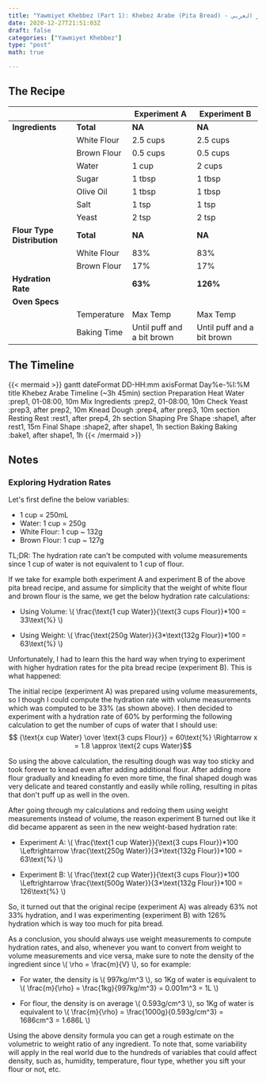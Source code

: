 ```yaml
---
title: "Yawmiyet Khebbez (Part 1): Khebez Arabe (Pita Bread) - الخبز العربي"
date: 2020-12-27T21:51:03Z
draft: false
categories: ["Yawmiyet Khebbez"]
type: "post"
math: true

---
```


## The Recipe
|							|                           | Experiment A 				| Experiment B 				|
| ------------------------- | ------------------------- | ------------------------- | ------------------------- |
|**Ingredients**			|**Total**					|**NA**      				|**NA**      				|
|							|White Flour    			|2.5 cups          			|2.5 cups          			|
|							|Brown Flour    			|0.5 cups         			|0.5 cups         			|
|							|Water						|1 cup   					|2 cups		  				|
|							|Sugar						|1 tbsp		   				|1 tbsp			  			|
|							|Olive Oil      			|1 tbsp          			|1 tbsp          			|
|							|Salt           			|1 tsp           			|1 tsp			  			|
|							|Yeast           			|2 tsp           			|2 tsp			  			|
|**Flour Type Distribution**|**Total**					|**NA**	   					|**NA**	  					|
|							|White Flour				|83%		   				|83%			  			|
|							|Brown Flour				|17%		   				|17%			  			|
|**Hydration Rate**			|							|**63%**	   				|**126%**		  			|
|**Oven Specs**				|							|
|							|Temperature				|Max Temp	   				|Max Temp	  				|
|							|Baking Time				|Until puff and a bit brown |Until puff and a bit brown |

## The Timeline
{{< mermaid >}}
gantt
	dateFormat  DD-HH:mm
	axisFormat  Day%e-%I:%M
	title Khebez Arabe Timeline (~3h 45min)
	section Preparation
		Heat Water               :prep1, 01-08:00, 10m
		Mix Ingredients      	 :prep2, 01-08:00, 10m
		Check Yeast				 :prep3, after prep2, 10m
		Knead Dough				 :prep4, after prep3, 10m
	section Resting
		Rest				 	 :rest1, after prep4, 2h
	section Shaping
		Pre Shape				 :shape1, after rest1, 15m
		Final Shape				 :shape2, after shape1, 1h
	section Baking
		Baking				 	 :bake1, after shape1, 1h
{{< /mermaid >}}

## Notes
### Exploring Hydration Rates
Let's first define the below variables:
* 1 cup = 250mL
* Water: 1 cup = 250g
* White Flour: 1 cup ~ 132g
* Brown Flour: 1 cup ~ 127g

TL;DR: The hydration rate can't be computed with volume measurements since 1 cup of water is not equivalent to 1 cup of flour.

If we take for example both experiment A and experiment B of the above pita bread recipe, and assume for simplicity that the weight of white flour and brown flour is the same, we get the below hydration rate calculations:
* Using Volume: \\( \frac{\text{1 cup Water}}{\text{3 cups Flour}}*100 = 33\text{%} \\)

* Using Weight: \\( \frac{\text{250g Water}}{3*\text{132g Flour}}*100 = 63\text{%} \\)

Unfortunately, I had to learn this the hard way when trying to experiment with higher hydration rates for the pita bread recipe (experiment B). This is what happened:

The initial recipe (experiment A) was prepared using volume measurements, so I though I could compute the hydration rate with volume measurements which was computed to be 33% (as shown above). I then decided to experiment with a hydration rate of 60% by performing the following calculation to get the number of cups of water that I should use:
$$ {\text{x cup Water} \over \text{3 cups Flour}} = 60\text{%} \Rightarrow x = 1.8 \approx \text{2 cups Water}$$

So using the above calculation, the resulting dough was way too sticky and took forever to knead even after adding additional flour. After adding more flour gradually and kneading fo even more time, the final shaped dough was very delicate and teared constantly and easily while rolling, resulting in pitas that don't puff up as well in the oven.

After going through my calculations and redoing them using weight measurements instead of volume, the reason experiment B turned out like it did became apparent as seen in the new weight-based hydration rate:
* Experiment A: \\( \frac{\text{1 cup Water}}{\text{3 cups Flour}}*100 \Leftrightarrow \frac{\text{250g Water}}{3\*\text{132g Flour}}*100 = 63\text{%} \\)

* Experiment B: \\( \frac{\text{2 cup Water}}{\text{3 cups Flour}}*100 \Leftrightarrow \frac{\text{500g Water}}{3\*\text{132g Flour}}*100 = 126\text{%} \\)

So, it turned out that the original recipe (experiment A) was already 63% not 33% hydration, and I was experimenting (experiment B) with 126% hydration which is way too much for pita bread.

As a conclusion, you should always use weight measurements to compute hydration rates, and also, whenever you want to convert from weight to volume measurements and vice versa, make sure to note the density of the ingredient since \\( \rho = \frac{m}{V} \\), so for example:
* For water, the density is \\( 997kg/m^3 \\), so 1Kg of water is equivalent to \\( \frac{m}{\rho} = \frac{1kg}{997kg/m^3} = 0.001m^3 = 1L \\)

* For flour, the density is on average \\( 0.593g/cm^3 \\), so 1Kg of water is equivalent to \\( \frac{m}{\rho} = \frac{1000g}{0.593g/cm^3} = 1686cm^3 = 1.686L \\)

Using the above density formula you can get a rough estimate on the volumetric to weight ratio of any ingredient. To note that, some variability will apply in the real world due to the hundreds of variables that could affect density, such as, humidity, temperature, flour type, whether you sift your flour or not, etc.
